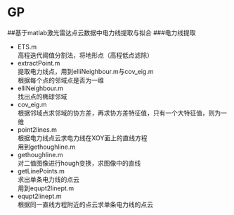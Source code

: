# GP
##基于matlab激光雷达点云数据中电力线提取与拟合
###电力线提取
* ETS.m  
高程迭代阈值分割法，将地形点（高程低点滤除）
* extractPoint.m  
提取电力线点，用到elliNeighbour.m与cov_eig.m  
根据每个点的邻域点是否为一维
* elliNeighbour.m  
找出点的椭球邻域
* cov_eig.m  
根据邻域点求邻域的协方差，再求协方差特征值，只有一个大特征值，则为一维
* point2lines.m  
根据电力线点云求电力线在XOY面上的直线方程  
用到gethoughline.m
* gethoughline.m  
对二值图像进行hough变换，求图像中的直线
* getLinePoints.m  
求出单条电力线的点云  
用到equpt2linept.m
* equpt2linept.m  
根据同一直线方程附近的点云求单条电力线的点云
